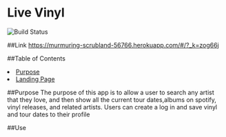 # Live Vinyl

![Build Status](https://travis-ci.org/rlynn523/live-vinyl.svg?branch=mvp-staging)

##Link
https://murmuring-scrubland-56766.herokuapp.com/#/?_k=zog66j

##Table of Contents
<li><a href='#purpose'>Purpose</a></li>
<li><a href='#landing-page'>Landing Page</a></li>

##Purpose
The purpose of this app is to allow a user to search any artist that they love, and then show all the current tour dates,albums on spotify, vinyl releases, and related artists. Users can create a log in and save vinyl and tour dates to their profile

##Use
